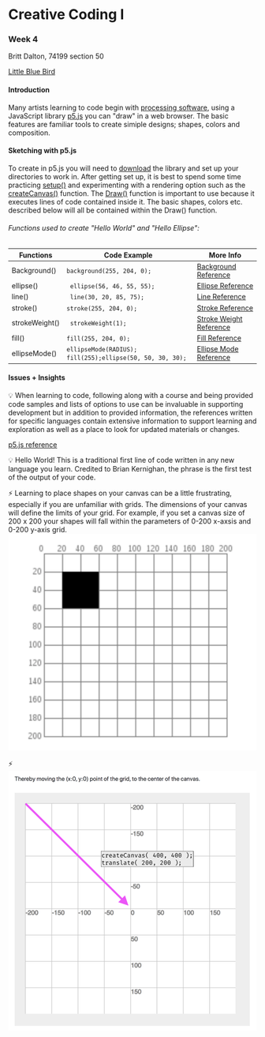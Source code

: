 # Creative Coding I #
### Week 4 ###

Britt Dalton, 74199 section 50

[Little Blue Bird](https://brittdalton.github.io/Creative_Coding_HW/HW_04/)



 #### Introduction ####
 Many artists learning to code begin with [processing software](https://processing.org),
 using a JavaScript library [p5.js](https://p5js.org) you can "draw" in a web browser.
 The basic features are familiar tools to create simiple designs; shapes, colors and
 composition.

 #### Sketching with p5.js ####
 To create in p5.js you will need to [download](https://p5js.org/download/) the library and
 set up your directories to work in. After getting set up, it is best to spend some time
 practicing [setup()](https://p5js.org/reference/#/p5/setup) and experimenting with a rendering option such as the [createCanvas()](https://p5js.org/reference/#/p5/createCanvas) function. The [Draw()](https://p5js.org/reference/#/p5/draw) function is important to use because it executes lines
 of code contained inside it. The basic shapes, colors etc. described below will all be contained within the
 Draw() function.

###### Functions used to create "Hello World" and "Hello Ellipse": ######

|Functions | Code Example | More Info |
|---------- | -------------|-----------|
| Background() | `background(255, 204, 0);`| [Background Reference](https://p5js.org/reference/#/p5/background) |
| ellipse() | ` ellipse(56, 46, 55, 55);`| [Ellipse Reference](https://p5js.org/reference/#/p5/ellipse) |
| line()| ` line(30, 20, 85, 75);`|[Line Reference](https://p5js.org/reference/#/p5/line) |
| stroke() | `stroke(255, 204, 0);`|[Stroke Reference](https://p5js.org/reference/#/p5/stroke) |
| strokeWeight() | ` strokeWeight(1);`|[Stroke Weight Reference](https://p5js.org/reference/#/p5/strokeWeight) |
| fill() | ` fill(255, 204, 0); `| [Fill Reference](https://p5js.org/reference/#/p5/fill) |
| ellipseMode() | `ellipseMode(RADIUS); fill(255);ellipse(50, 50, 30, 30);`|  [Ellipse Mode Reference](https://p5js.org/reference/#/p5/ellipseMode) |


 #### Issues + Insights ####

:bulb: When learning to code, following along with a course and being provided code samples
 and lists of options to use can be invaluable in supporting development but in
 addition to provided information, the references written for specific languages contain
 extensive information to support learning and exploration as well as a place to
 look for updated materials or changes.

 [p5.js reference](https://p5js.org/reference/)

 :bulb: Hello World! This is a traditional first line of code written in any new language you learn.
 Credited to Brian Kernighan, the phrase is the first test of the output of your code.

 :zap: Learning to place shapes on your canvas can be a little frustrating, especially
 if you are unfamiliar with grids. The dimensions of your canvas will define the
 limits of your grid. For example, if you set a canvas size of 200 x 200 your shapes will
 fall within the parameters of 0-200 x-axsis and 0-200 y-axis grid.
 ![Canvas Grid](/HW_03/Grid_example.png)

 :zap:
![Translate Grid](/HW_04/Translate_grid.png)
 
